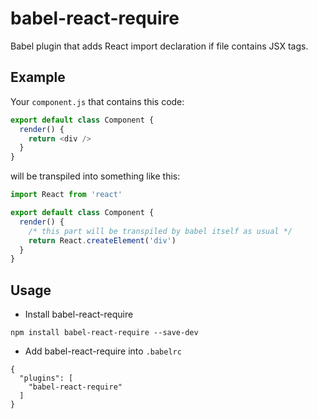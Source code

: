 # babel-react-require

Babel plugin that adds React import declaration if file contains JSX tags.

## Example

Your `component.js` that contains this code:

```js
export default class Component {
  render() {
    return <div />
  }
}
```

will be transpiled into something like this:

```js
import React from 'react'

export default class Component {
  render() {
    /* this part will be transpiled by babel itself as usual */
    return React.createElement('div')
  }
}
```

## Usage

* Install babel-react-require

```
npm install babel-react-require --save-dev
```

* Add babel-react-require into `.babelrc`

```
{
  "plugins": [
    "babel-react-require"
  ]
}
```
